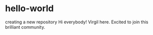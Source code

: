 # hello-world
creating a new repository
Hi everybody!
Virgil here. Excited to join this brilliant community.
